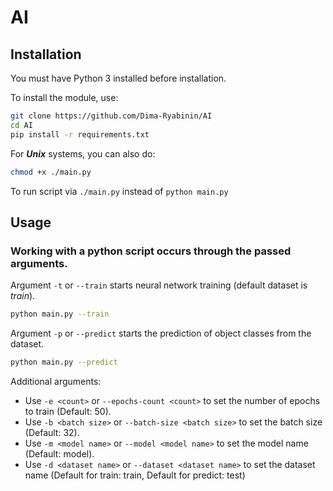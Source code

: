 # AI
## Installation

You must have Python 3 installed before installation.

To install the module, use:
```bash
git clone https://github.com/Dima-Ryabinin/AI
cd AI
pip install -r requirements.txt
```

For ***Unix*** systems, you can also do:
```bash
chmod +x ./main.py
```
To run script via `./main.py` instead of `python main.py`

## Usage
### Working with a python script occurs through the passed arguments.

Argument `-t` or `--train` starts neural network training (default dataset is _train_).
```bash
python main.py --train
```

Argument `-p` or `--predict` starts the prediction of object classes from the dataset.
```bash
python main.py --predict
```

Additional arguments:
* Use `-e <count>` or `--epochs-count <count>` to set the number of epochs to train (Default: 50).
* Use `-b <batch size>` or `--batch-size <batch size>` to set the batch size (Default: 32).
* Use `-m <model name>` or `--model <model name>` to set the model name (Default: model).
* Use `-d <dataset name>` or `--dataset <dataset name>` to set the dataset name (Default for train: train, Default for predict: test)
